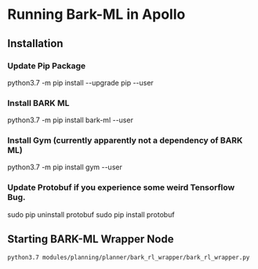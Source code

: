 # Running Bark-ML in Apollo

## Installation
### Update Pip Package
python3.7 -m pip install --upgrade pip --user
### Install BARK ML
python3.7 -m pip install bark-ml --user
### Install Gym (currently apparently not a dependency of BARK ML)
python3.7 -m pip install gym --user
### Update Protobuf if you experience some weird Tensorflow Bug.
sudo pip uninstall protobuf
sudo pip install protobuf


## Starting BARK-ML Wrapper Node
`python3.7 modules/planning/planner/bark_rl_wrapper/bark_rl_wrapper.py`